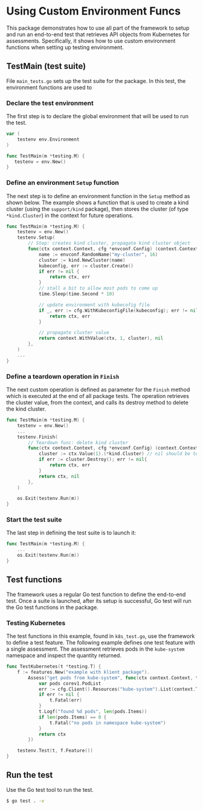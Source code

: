 # Using Custom Environment Funcs

This package demonstrates how to use all part of the framework to setup and run an
end-to-end test that retrieves API objects from Kubernetes for assessments.  Specifically,
it shows how to use custom environment functions when setting up testing environment.

## TestMain (test suite)
File `main_tests.go` sets up the test suite for the package.  In this test, the environment functions
are used to

### Declare the test environment
The first step is to declare the global environment that will be used to run the test.

```go
var (
	testenv env.Environment
)

func TestMain(m *testing.M) {
   testenv = env.New()
}
```

### Define an environment `Setup` function
The next step is to define an environment function in the `Setup` method as shown below. The example
shows a function that is used to create a kind cluster (using the `support/kind` package), then
stores the cluster (of type `*kind.Cluster`) in the context for future operations.
 
```go
func TestMain(m *testing.M) {
	testenv = env.New()
	testenv.Setup(
		// Step: creates kind cluster, propagate kind cluster object
		func(ctx context.Context, cfg *envconf.Config) (context.Context, error) {
			name := envconf.RandomName("my-cluster", 16)
			cluster := kind.NewCluster(name)
			kubeconfig, err := cluster.Create()
			if err != nil {
				return ctx, err
			}
			// stall a bit to allow most pods to come up
			time.Sleep(time.Second * 10)

			// update environment with kubecofig file
			if _, err := cfg.WithKubeconfigFile(kubeconfig); err != nil {
				return ctx, err
			}

			// propagate cluster value
			return context.WithValue(ctx, 1, cluster), nil
		},
	)
	...
}
```

### Define a teardown operation in  `Finish`
The next custom operation is defined as parameter for the `Finish` method which is executed at the end of all
package tests. The operation retrieves the cluster value, from the context, and calls its destroy method to delete
the kind cluster.

```go
func TestMain(m *testing.M) {
	testenv = env.New()
	...
	testenv.Finish(
		// Teardown func: delete kind cluster
		func(ctx context.Context, cfg *envconf.Config) (context.Context, error) {
			cluster := ctx.Value(1).(*kind.Cluster) // nil should be tested
			if err := cluster.Destroy(); err != nil{
				return ctx, err
			}
			return ctx, nil
		},
	)

	os.Exit(testenv.Run(m))
}
```

### Start the test suite
The last step in defining the test suite is to launch it:
```go
func TestMain(m *testing.M) {
	...
	os.Exit(testenv.Run(m))
}
```
## Test functions
The framework uses a regular Go test function to define the end-to-end test.  Once a suite is launched, after its setup
is successful, Go test will run the Go test functions in the package.

### Testing Kubernetes
The test functions in this example, found in `k8s_test.go`, use the framework to define a test feature.  The following
example defines one test feature with a single assessment.  The assessment retrieves pods in the `kube-system`
namespace and inspect the quantity returned.

```go
func TestKubernetes(t *testing.T) {
	f := features.New("example with klient package").
		Assess("get pods from kube-system", func(ctx context.Context, t *testing.T, cfg *envconf.Config) context.Context {
			var pods corev1.PodList
			err := cfg.Client().Resources("kube-system").List(context.TODO(), &pods)
			if err != nil {
				t.Fatal(err)
			}
			t.Logf("found %d pods", len(pods.Items))
			if len(pods.Items) == 0 {
				t.Fatal("no pods in namespace kube-system")
			}
			return ctx
		})

	testenv.Test(t, f.Feature())
}
```

## Run the test
Use the Go test tool to run the test.

```bash
$ go test . -v
```